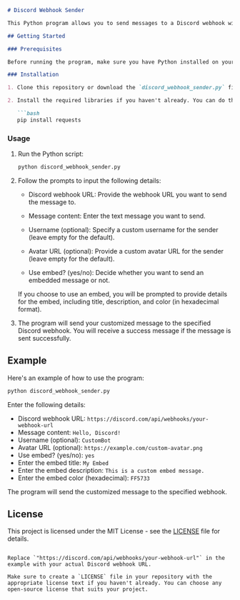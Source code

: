 ```markdown
# Discord Webhook Sender

This Python program allows you to send messages to a Discord webhook with full customization options. You can specify the webhook URL, message content, username, avatar URL, and even use an embed if you'd like.

## Getting Started

### Prerequisites

Before running the program, make sure you have Python installed on your system.

### Installation

1. Clone this repository or download the `discord_webhook_sender.py` file.

2. Install the required libraries if you haven't already. You can do this using pip:

   ```bash
   pip install requests
   ```

### Usage

1. Run the Python script:

   ```bash
   python discord_webhook_sender.py
   ```

2. Follow the prompts to input the following details:

   - Discord webhook URL: Provide the webhook URL you want to send the message to.

   - Message content: Enter the text message you want to send.

   - Username (optional): Specify a custom username for the sender (leave empty for the default).

   - Avatar URL (optional): Provide a custom avatar URL for the sender (leave empty for the default).

   - Use embed? (yes/no): Decide whether you want to send an embedded message or not.

   If you choose to use an embed, you will be prompted to provide details for the embed, including title, description, and color (in hexadecimal format).

3. The program will send your customized message to the specified Discord webhook. You will receive a success message if the message is sent successfully.

## Example

Here's an example of how to use the program:

```bash
python discord_webhook_sender.py
```

Enter the following details:

- Discord webhook URL: `https://discord.com/api/webhooks/your-webhook-url`
- Message content: `Hello, Discord!`
- Username (optional): `CustomBot`
- Avatar URL (optional): `https://example.com/custom-avatar.png`
- Use embed? (yes/no): `yes`
- Enter the embed title: `My Embed`
- Enter the embed description: `This is a custom embed message.`
- Enter the embed color (hexadecimal): `FF5733`

The program will send the customized message to the specified webhook.

## License

This project is licensed under the MIT License - see the [LICENSE](LICENSE) file for details.
```

Replace `"https://discord.com/api/webhooks/your-webhook-url"` in the example with your actual Discord webhook URL.

Make sure to create a `LICENSE` file in your repository with the appropriate license text if you haven't already. You can choose any open-source license that suits your project.
